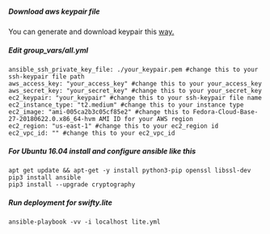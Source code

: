 
##### Download aws keypair file

You can generate and download keypair this [way.](https://docs.aws.amazon.com/AWSEC2/latest/UserGuide/ec2-key-pairs.html)

##### Edit group_vars/all.yml

```
ansible_ssh_private_key_file: ./your_keypair.pem #change this to your ssh-keypair file path
aws_access_key: "your_access_key" #change this to your your_access_key
aws_secret_key: "your_secret_key" #change this to your your_secret_key
ec2_keypair: "your_keypair" #change this to your ssh-keypair file name
ec2_instance_type: "t2.medium" #change this to your instance type
ec2_image: "ami-005ca2b3c05cf85e2" #change this to Fedora-Cloud-Base-27-20180622.0.x86_64-hvm AMI ID for your AWS region
ec2_region: "us-east-1" #change this to your ec2_region id
ec2_vpc_id: "" #change this to your ec2_vpc_id

```

##### For Ubuntu 16.04 install and configure ansible like this

```
apt get update && apt-get -y install python3-pip openssl libssl-dev
pip3 install ansible
pip3 install --upgrade cryptography
```
##### Run deployment for swifty.lite

```
ansible-playbook -vv -i localhost lite.yml
```
